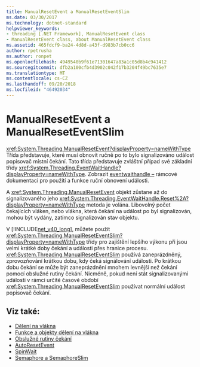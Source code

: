 ```yaml
---
title: ManualResetEvent a ManualResetEventSlim
ms.date: 03/30/2017
ms.technology: dotnet-standard
helpviewer_keywords:
- threading [.NET Framework], ManualResetEvent class
- ManualResetEvent class, about ManualResetEvent class
ms.assetid: 465fdcf9-ba24-4d8d-a43f-d983b7cb0cc6
author: rpetrusha
ms.author: ronpet
ms.openlocfilehash: 4949540b9f61e71301647a83a1c05d8b4c941412
ms.sourcegitcommit: dfb2a100cfb4d3902c042f17b3204f49bc7635e7
ms.translationtype: MT
ms.contentlocale: cs-CZ
ms.lasthandoff: 09/20/2018
ms.locfileid: "46492034"
---
```

# <a name="manualresetevent-and-manualreseteventslim"></a>ManualResetEvent a ManualResetEventSlim
<xref:System.Threading.ManualResetEvent?displayProperty=nameWithType> Třída představuje, které musí obnovit ručně po to bylo signalizováno událost popisovač místní čekání. Tato třída představuje zvláštní případ své základní třídy <xref:System.Threading.EventWaitHandle?displayProperty=nameWithType>. Zobrazit [eventwaithandle –](../../../docs/standard/threading/eventwaithandle.md) rámcové dokumentaci pro použití a funkce ruční obnovení události.  
  
 A <xref:System.Threading.ManualResetEvent> objekt zůstane až do signalizovaného jeho <xref:System.Threading.EventWaitHandle.Reset%2A?displayProperty=nameWithType> metoda je volána. Libovolný počet čekajících vláken, nebo vlákna, která čekání na událost po byl signalizován, mohou být vydány, zatímco signalizován stav objektu.
  
 V [!INCLUDE[net_v40_long](../../../includes/net-v40-long-md.md)], můžete použít <xref:System.Threading.ManualResetEventSlim?displayProperty=nameWithType> třídy pro zajištění lepšího výkonu při jsou velmi krátké doby čekání a události přes hranice procesu. <xref:System.Threading.ManualResetEventSlim> používá zaneprázdněný, zprovozňování krátkou dobu, kdy čeká signálování události. Po krátkou dobu čekání se může být zaneprázdnění mnohem levnější než čekání pomocí obslužné rutiny čekání. Nicméně, pokud není stát signalizovanými události v rámci určité časové období <xref:System.Threading.ManualResetEventSlim> používat normální událost popisovač čekání.  
  
## <a name="see-also"></a>Viz také:

- [Dělení na vlákna](../../../docs/standard/threading/index.md)  
- [Funkce a objekty dělení na vlákna](../../../docs/standard/threading/threading-objects-and-features.md)  
- [Obslužné rutiny čekání](https://msdn.microsoft.com/library/48d10b6f-5fd7-407c-86ab-0179aef72489)  
- [AutoResetEvent](../../../docs/standard/threading/autoresetevent.md)  
- [SpinWait](../../../docs/standard/threading/spinwait.md)  
- [Semaphore a SemaphoreSlim](../../../docs/standard/threading/semaphore-and-semaphoreslim.md)
